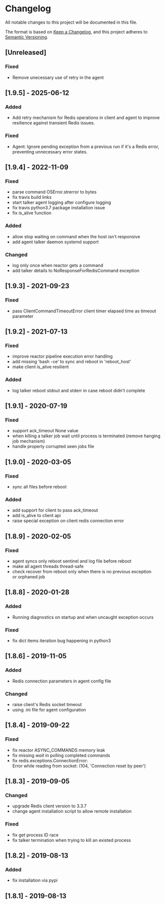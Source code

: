 # Changelog
All notable changes to this project will be documented in this file.

The format is based on [Keep a Changelog](https://keepachangelog.com/en/1.0.0/),
and this project adheres to [Semantic Versioning](https://semver.org/spec/v2.0.0.html).

## [Unreleased]

### Fixed
- Remove unecessary use of retry in the agent

## [1.9.5] - 2025-06-12

### Added
- Add retry mechanism for Redis operations in client and agent to improve resilience against transient Redis issues.

### Fixed
- Agent: Ignore pending exception from a previous run if it's a Redis error, preventing unnecessary error states.

## [1.9.4] - 2022-11-09
### Fixed
- parse command OSError.strerror to bytes
- fix travis build links
- start talker agent logging after configure logging
- fix travis python3.7 package installation issue
- fix is_alive function

### Added
- allow stop waiting on command when the host isn't responsive
- add agent talker daemon systemd support

### Changed
- log only once when reactor gets a command
- add talker details to NoResponseForRedisCommand exception

## [1.9.3] - 2021-09-23
### Fixed
- pass ClientCommandTimeoutError client timer elapsed time as timeout parameter

## [1.9.2] - 2021-07-13
### Fixed
- improve reactor pipeline execution error handling
- add missing 'bash -ce' to sync and reboot in 'reboot_host'
- make client is_alive resilient

### Added
- log talker reboot stdout and stderr in case reboot didn't complete

## [1.9.1] - 2020-07-19
### Fixed
- support ack_timeout None value
- when killing a talker job wait until process is terminated (remove hanging job mechanism)
- handle properly corrupted seen jobs file

## [1.9.0] - 2020-03-05
### Fixed
- sync all files before reboot

### Added
- add support for client to pass ack_timeout
- add is_alive to client api
- raise special exception on client redis connection error

## [1.8.9] - 2020-02-05
### Fixed
- agent syncs only reboot sentinel and log file before reboot
- make all agent threads thread-safe
- check recover from reboot only when there is no previous exception
  <br/>or orphaned job

## [1.8.8] - 2020-01-28
### Added
- Running diagnostics on startup and when uncaught exception occurs

### Fixed
- fix dict items iteration bug happening in python3

## [1.8.6] - 2019-11-05
### Added
- Redis connection parameters in agent config file

### Changed
- raise client's Redis socket timeout
- using .ini file for agent configuration

## [1.8.4] - 2019-09-22
### Fixed
- fix reactor ASYNC_COMMANDS memory leak
- fix missing *wait* in polling completed commands
- fix redis.exceptions.ConnectionError:<br/>
  Error while reading from socket: (104, 'Connection reset by peer')

## [1.8.3] - 2019-09-05
### Changed
- upgrade Redis client version to 3.3.7
- change agent installation script to allow remote installation

### Fixed
- fix get process ID race
- fix talker termination when trying to kill an existed process

## [1.8.2] - 2019-08-13
### Added
- fix installation via pypi

## [1.8.1] - 2019-08-13
